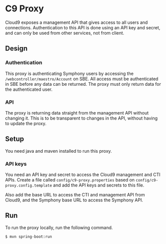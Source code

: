 # C9 Proxy

Cloud9 exposes a management API that gives access to all users and connections.
Authentication to this API is done using an API key and secret, and can only be used from other services, not from client.

## Design

### Authentication

This proxy is authenticating Symphony users by accessing the `/webcontroller/maestro/Account` on SBE. All access must be authenticated in SBE before any data can be returned. The proxy must only return data for the authenticated user.

### API

The proxy is returning data straight from the management API without changing it. This is to be transparent to changes in the API, without having to update the proxy.

## Setup

You need java and maven installed to run this proxy.

### API keys

You need an API key and secret to access the Cloud9 management and CTI APIs. Create a file called `config/c9-proxy.properties` based on `config/c9-proxy.config.template` and add the API keys and secrets to this file.

Also add the base URL to access the CTI and management API from Cloud9, and the Symphony base URL to access the Symphony API.

## Run

To run the proxy locally, run the following command.

```
$ mvn spring-boot:run
```
